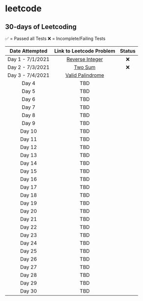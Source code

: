 # leetcode

## 30-days of Leetcoding

✅ = Passed all Tests
❌ = Incomplete/Failing Tests

| Date Attempted    | Link to Leetcode Problem | Status | 
| :----------: | :----------: | :-----:|
| Day 1 - 7/1/2021|[Reverse Integer](https://leetcode.com/problems/reverse-integer/) | ❌ |
| Day 2 - 7/3/2021| [Two Sum](https://leetcode.com/problems/two-sum/)|❌ |
| Day 3 - 7/4/2021| [Valid Palindrome](https://leetcode.com/problems/valid-palindrome/)| |
| Day 4 | TBD| |
| Day 5 | TBD| |
| Day 6 | TBD| |
| Day 7 | TBD| |
| Day 8 | TBD| |
| Day 9 | TBD| |
| Day 10 | TBD| |
| Day 11 | TBD| |
| Day 12 | TBD| |
| Day 13 | TBD| |
| Day 14 | TBD| |
| Day 15 | TBD| |
| Day 16 | TBD| |
| Day 17 | TBD| |
| Day 18 | TBD| |
| Day 19 | TBD| |
| Day 20 | TBD| |
| Day 21 | TBD| |
| Day 22 | TBD| |
| Day 23 | TBD| |
| Day 24 | TBD| |
| Day 25 | TBD| |
| Day 26 | TBD| |
| Day 27 | TBD| |
| Day 28 | TBD| |
| Day 29 | TBD| |
| Day 30 | TBD| |

